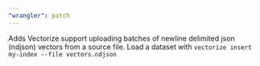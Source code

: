 ```yaml
---
"wrangler": patch
---
```


Adds Vectorize support uploading batches of newline delimited json (ndjson)
vectors from a source file.
Load a dataset with `vectorize insert my-index --file vectors.ndjson`
